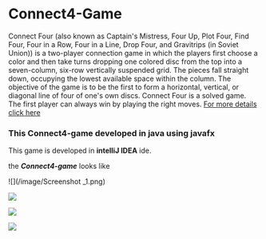 # Connect4-Game
Connect Four (also known as Captain's Mistress, Four Up, Plot Four, Find Four, Four in a Row, Four in a Line, Drop Four, and
Gravitrips (in Soviet Union)) is a two-player connection game in which the players first choose a color and then take turns 
dropping one colored disc from the top into a seven-column, six-row vertically suspended grid. The pieces fall straight down, 
occupying the lowest available space within the column. The objective of the game is to be the first to form a horizontal, 
vertical, or diagonal line of four of one's own discs. Connect Four is a solved game. The first player can always win by 
playing the right moves.
<a href="https://en.wikipedia.org/wiki/Connect_Four">For more details click here</a>

### This Connect4-game developed in java using javafx

This game is developed in **intelliJ IDEA** ide.

the _**Connect4-game**_ looks like

![](/image/Screenshot _1.png)

![](image/Screenshot_2.png)

![](image/Screenshot_3.png)

![](image/Screenshot_4.png)
